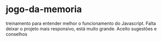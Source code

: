 # jogo-da-memoria
treinamento para entender melhor o funcionamento do Javascript.
Falta deixar o projeto mais responsivo, está muito grande. Aceito sugestôes e conselhos
